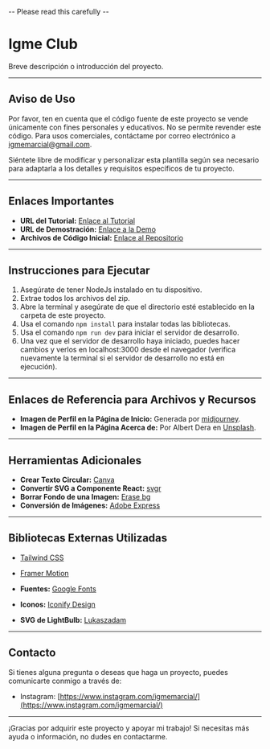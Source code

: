 -- Please read this carefully --
# Igme Club

Breve descripción o introducción del proyecto.

---

## Aviso de Uso

Por favor, ten en cuenta que el código fuente de este proyecto se vende únicamente con fines personales y educativos. No se permite revender este código. Para usos comerciales, contáctame por correo electrónico a igmemarcial@gmail.com.

Siéntete libre de modificar y personalizar esta plantilla según sea necesario para adaptarla a los detalles y requisitos específicos de tu proyecto.

---

## Enlaces Importantes

- **URL del Tutorial:** [Enlace al Tutorial](https://www.instagram.com/igmemarcial/)
- **URL de Demostración:** [Enlace a la Demo](https://www.instagram.com/igmemarcial/)
- **Archivos de Código Inicial:** [Enlace al Repositorio](https://github.com/igmeMarcial/PageWebClub)

---

## Instrucciones para Ejecutar

1. Asegúrate de tener NodeJs instalado en tu dispositivo.
2. Extrae todos los archivos del zip.
3. Abre la terminal y asegúrate de que el directorio esté establecido en la carpeta de este proyecto.
4. Usa el comando `npm install` para instalar todas las bibliotecas.
5. Usa el comando `npm run dev` para iniciar el servidor de desarrollo.
6. Una vez que el servidor de desarrollo haya iniciado, puedes hacer cambios y verlos en localhost:3000 desde el navegador (verifica nuevamente la terminal si el servidor de desarrollo no está en ejecución).

---

## Enlaces de Referencia para Archivos y Recursos

- **Imagen de Perfil en la Página de Inicio:** Generada por [midjourney](https://www.midjourney.com/).
- **Imagen de Perfil en la Página Acerca de:** Por Albert Dera en [Unsplash](https://unsplash.com/@albertdera).

---

## Herramientas Adicionales

- **Crear Texto Circular:** [Canva](https://www.canva.com/)
- **Convertir SVG a Componente React:** [svgr](https://react-svgr.com/playground/)
- **Borrar Fondo de una Imagen:** [Erase bg](https://www.erase.bg/)
- **Conversión de Imágenes:** [Adobe Express](https://www.adobe.com/express/feature/image/convert/png-to-svg)

---

## Bibliotecas Externas Utilizadas

- [Tailwind CSS](https://tailwindcss.com/)
- [Framer Motion](https://www.framer.com/motion/)

- **Fuentes:** [Google Fonts](https://fonts.google.com/)
- **Iconos:** [Iconify Design](https://iconify.design/)
- **SVG de LightBulb:** [Lukaszadam](https://lukaszadam.com/illustrations)

---

## Contacto

Si tienes alguna pregunta o deseas que haga un proyecto, puedes comunicarte conmigo a través de:

- Instagram: [https://www.instagram.com/igmemarcial/](https://www.instagram.com/igmemarcial/)

---

¡Gracias por adquirir este proyecto y apoyar mi trabajo! Si necesitas más ayuda o información, no dudes en contactarme.
